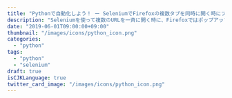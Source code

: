 ```yaml
---
title: "Pythonで自動化しよう！ ー SeleniumでFirefoxの複数タブを同時に開く時にブロックされる問題に対処する"
description: "Seleniumを使って複数のURLを一斉に開く時に、Firefoxではポップアップブロックが表示されてしまいます。"
date: "2019-06-01T09:00:00+09:00"
thumbnail: "/images/icons/python_icon.png"
categories:
  - "python"
tags:
  - "python"
  - "selenium"
draft: true
isCJKLanguage: true
twitter_card_image: "/images/icons/python_icon.png"
---
```

